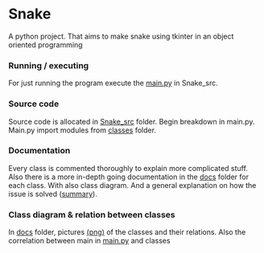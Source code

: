 # Snake
A python project. That aims to make snake using tkinter in an object oriented programming

### Running / executing
For just running the program execute the [main.py](Snake_src/main.py) in Snake_src. 

### Source code 
Source code is allocated in [Snake_src](Snake_src) folder. Begin breakdown in main.py. Main.py import modules from [classes](Snake_src/classes) folder.

### Documentation
Every class is commented thoroughly to explain more complicated stuff. 
Also there is a more in-depth going documentation in the [docs](docs) folder for each class. With also class diagram. And a general explanation on how the issue is solved ([summary](docs/summary.md)).

### Class diagram & relation between classes
In [docs](docs) folder, pictures [(png)](docs/class_diagram_and_relation.png) of the classes and their relations. Also the correlation between main in [main.py](main.py) and classes